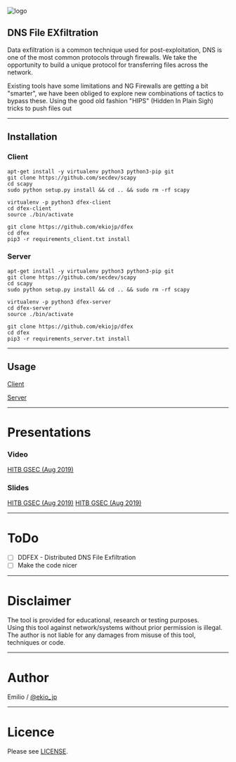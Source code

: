 ![logo](https://dfex.dob.jp/img/intro-bg.jpg)

## DNS File EXfiltration

Data exfiltration is a common technique used for post-exploitation, DNS is one of the most common protocols through firewalls.
We take the opportunity to build a unique protocol for transferring files across the network.

Existing tools have some limitations and NG Firewalls are getting a bit "smarter", we have been obliged to explore new combinations of tactics to bypass these.
Using the good old fashion "HIPS" (Hidden In Plain Sigh) tricks to push files out

----

## Installation

### Client
```
apt-get install -y virtualenv python3 python3-pip git
git clone https://github.com/secdev/scapy
cd scapy
sudo python setup.py install && cd .. && sudo rm -rf scapy
```

```
virtualenv -p python3 dfex-client
cd dfex-client
source ./bin/activate
```

```
git clone https://github.com/ekiojp/dfex
cd dfex
pip3 -r requirements_client.txt install
```

### Server
```
apt-get install -y virtualenv python3 python3-pip git
git clone https://github.com/secdev/scapy
cd scapy
sudo python setup.py install && cd .. && sudo rm -rf scapy
```

```
virtualenv -p python3 dfex-server
cd dfex-server
source ./bin/activate
```

```
git clone https://github.com/ekiojp/dfex
cd dfex
pip3 -r requirements_server.txt install
```

----

## Usage

[Client](https://github.com/ekiojp/dfex/wiki/DFEX-Client)

[Server](https://github.com/ekiojp/dfex/wiki/DFEX-Server)

----

# Presentations

### Video
[HITB GSEC (Aug 2019)](https://youtu.be/tm2dyKGVNko?t=7493)
### Slides
[HITB GSEC (Aug 2019)](https://speakerdeck.com/ekio_jp/dfex-dns-file-exfiltration)
[HITB GSEC (Aug 2019)](https://gsec.hitb.org/materials/sg2019/D2%20COMMSEC%20-%20DFEX%20%e2%80%93%20DNS%20File%20EXfiltration%20-%20Emilio%20Couto.pdf)

----

# ToDo

- [ ] DDFEX - Distributed DNS File Exfiltration
- [ ] Make the code nicer

----

# Disclaimer

The tool is provided for educational, research or testing purposes.<br>
Using this tool against network/systems without prior permission is illegal.<br>
The author is not liable for any damages from misuse of this tool, techniques or code.

----

# Author

Emilio / [@ekio_jp](https://twitter.com/ekio_jp)

----

# Licence

Please see [LICENSE](https://github.com/ekiojp/dfex/blob/master/LICENSE).
